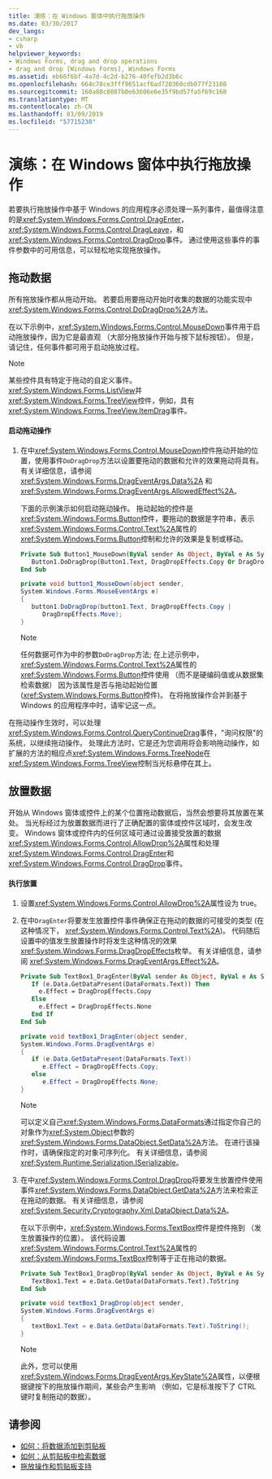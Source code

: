 ```yaml
---
title: 演练：在 Windows 窗体中执行拖放操作
ms.date: 03/30/2017
dev_langs:
- csharp
- vb
helpviewer_keywords:
- Windows Forms, drag and drop operations
- drag and drop [Windows Forms], Windows Forms
ms.assetid: eb66f6bf-4a7d-4c2d-b276-40fefb2d3b6c
ms.openlocfilehash: 664c78ce3fff9651acf6ad720360cdb077f23108
ms.sourcegitcommit: 160a88c8087b0e63606e6e35f9bd57fa5f69c168
ms.translationtype: MT
ms.contentlocale: zh-CN
ms.lasthandoff: 03/09/2019
ms.locfileid: "57715238"
---
```

# <a name="walkthrough-performing-a-drag-and-drop-operation-in-windows-forms"></a>演练：在 Windows 窗体中执行拖放操作
若要执行拖放操作中基于 Windows 的应用程序必须处理一系列事件，最值得注意的是<xref:System.Windows.Forms.Control.DragEnter>， <xref:System.Windows.Forms.Control.DragLeave>，和<xref:System.Windows.Forms.Control.DragDrop>事件。 通过使用这些事件的事件参数中的可用信息，可以轻松地实现拖放操作。  
  
## <a name="dragging-data"></a>拖动数据  
 所有拖放操作都从拖动开始。 若要启用要拖动开始时收集的数据的功能实现中<xref:System.Windows.Forms.Control.DoDragDrop%2A>方法。  
  
 在以下示例中，<xref:System.Windows.Forms.Control.MouseDown>事件用于启动拖放操作，因为它是最直观 （大部分拖放操作开始与按下鼠标按钮）。 但是，请记住，任何事件都可用于启动拖放过程。  
  
> [!NOTE]
>  某些控件具有特定于拖动的自定义事件。 <xref:System.Windows.Forms.ListView>并<xref:System.Windows.Forms.TreeView>控件，例如，具有<xref:System.Windows.Forms.TreeView.ItemDrag>事件。  
  
#### <a name="to-start-a-drag-operation"></a>启动拖动操作  
  
1.  在中<xref:System.Windows.Forms.Control.MouseDown>控件拖动开始的位置，使用事件`DoDragDrop`方法以设置要拖动的数据和允许的效果拖动将具有。 有关详细信息，请参阅 <xref:System.Windows.Forms.DragEventArgs.Data%2A> 和 <xref:System.Windows.Forms.DragEventArgs.AllowedEffect%2A>。  
  
     下面的示例演示如何启动拖动操作。 拖动起始的控件是<xref:System.Windows.Forms.Button>控件，要拖动的数据是字符串，表示<xref:System.Windows.Forms.Control.Text%2A>属性的<xref:System.Windows.Forms.Button>控制和允许的效果是复制或移动。  
  
    ```vb  
    Private Sub Button1_MouseDown(ByVal sender As Object, ByVal e As System.Windows.Forms.MouseEventArgs) Handles Button1.MouseDown  
       Button1.DoDragDrop(Button1.Text, DragDropEffects.Copy Or DragDropEffects.Move)  
    End Sub  
    ```  
  
    ```csharp  
    private void button1_MouseDown(object sender,   
    System.Windows.Forms.MouseEventArgs e)  
    {  
       button1.DoDragDrop(button1.Text, DragDropEffects.Copy |   
          DragDropEffects.Move);  
    }  
    ```  
  
    > [!NOTE]
    >  任何数据可作为中的参数`DoDragDrop`方法; 在上述示例中，<xref:System.Windows.Forms.Control.Text%2A>属性的<xref:System.Windows.Forms.Button>控件使用 （而不是硬编码值或从数据集检索数据） 因为该属性是否与拖动起始位置 (<xref:System.Windows.Forms.Button>控件)。 在将拖放操作合并到基于 Windows 的应用程序中时，请牢记这一点。  
  
 在拖动操作生效时，可以处理<xref:System.Windows.Forms.Control.QueryContinueDrag>事件，"询问权限"的系统，以继续拖动操作。 处理此方法时，它是还为您调用将会影响拖动操作，如扩展的方法的相应点<xref:System.Windows.Forms.TreeNode>在<xref:System.Windows.Forms.TreeView>控制当光标悬停在其上。  
  
## <a name="dropping-data"></a>放置数据  
 开始从 Windows 窗体或控件上的某个位置拖动数据后，当然会想要将其放置在某处。 当光标经过为放置数据而进行了正确配置的窗体或控件区域时，会发生改变。 Windows 窗体或控件内的任何区域可通过设置接受放置的数据<xref:System.Windows.Forms.Control.AllowDrop%2A>属性和处理<xref:System.Windows.Forms.Control.DragEnter>和<xref:System.Windows.Forms.Control.DragDrop>事件。  
  
#### <a name="to-perform-a-drop"></a>执行放置  
  
1.  设置<xref:System.Windows.Forms.Control.AllowDrop%2A>属性设为 true。  
  
2.  在中`DragEnter`将要发生放置控件事件确保正在拖动的数据的可接受的类型 (在这种情况下， <xref:System.Windows.Forms.Control.Text%2A>)。 代码随后设置中的值发生放置操作时将发生这种情况的效果<xref:System.Windows.Forms.DragDropEffects>枚举。 有关详细信息，请参阅 <xref:System.Windows.Forms.DragEventArgs.Effect%2A>。  
  
    ```vb  
    Private Sub TextBox1_DragEnter(ByVal sender As Object, ByVal e As System.Windows.Forms.DragEventArgs) Handles TextBox1.DragEnter  
       If (e.Data.GetDataPresent(DataFormats.Text)) Then  
         e.Effect = DragDropEffects.Copy  
       Else  
         e.Effect = DragDropEffects.None  
       End If  
    End Sub  
    ```  
  
    ```csharp  
    private void textBox1_DragEnter(object sender,   
    System.Windows.Forms.DragEventArgs e)  
    {  
       if (e.Data.GetDataPresent(DataFormats.Text))   
          e.Effect = DragDropEffects.Copy;  
       else  
          e.Effect = DragDropEffects.None;  
    }  
    ```  
  
    > [!NOTE]
    >  可以定义自己<xref:System.Windows.Forms.DataFormats>通过指定你自己的对象作为<xref:System.Object>参数的<xref:System.Windows.Forms.DataObject.SetData%2A>方法。 在进行该操作时，请确保指定的对象可序列化。 有关详细信息，请参阅 <xref:System.Runtime.Serialization.ISerializable>。  
  
3.  在中<xref:System.Windows.Forms.Control.DragDrop>将要发生放置控件使用事件<xref:System.Windows.Forms.DataObject.GetData%2A>方法来检索正在拖动的数据。 有关详细信息，请参阅 <xref:System.Security.Cryptography.Xml.DataObject.Data%2A>。  
  
     在以下示例中，<xref:System.Windows.Forms.TextBox>控件是控件拖到 （发生放置操作的位置）。 该代码设置<xref:System.Windows.Forms.Control.Text%2A>属性的<xref:System.Windows.Forms.TextBox>控制等于正在拖动的数据。  
  
    ```vb  
    Private Sub TextBox1_DragDrop(ByVal sender As Object, ByVal e As System.Windows.Forms.DragEventArgs) Handles TextBox1.DragDrop  
       TextBox1.Text = e.Data.GetData(DataFormats.Text).ToString  
    End Sub  
    ```  
  
    ```csharp  
    private void textBox1_DragDrop(object sender,   
    System.Windows.Forms.DragEventArgs e)  
    {  
       textBox1.Text = e.Data.GetData(DataFormats.Text).ToString();  
    }  
    ```  
  
    > [!NOTE]
    >  此外，您可以使用<xref:System.Windows.Forms.DragEventArgs.KeyState%2A>属性，以便根据键按下的拖放操作期间，某些会产生影响 （例如，它是标准按下了 CTRL 键时复制拖动的数据）。  
  
## <a name="see-also"></a>请参阅
- [如何：将数据添加到剪贴板](how-to-add-data-to-the-clipboard.md)
- [如何：从剪贴板中检索数据](how-to-retrieve-data-from-the-clipboard.md)
- [拖放操作和剪贴板支持](drag-and-drop-operations-and-clipboard-support.md)
